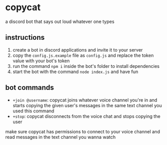 # copycat

a discord bot that says out loud whatever one types

## instructions

1. create a bot in discord applications and invite it to your server
2. copy the `config.js.example` file as `config.js` and replace the token value with your bot's token
3. run the command `npm i` inside the bot's folder to install dependencies
4. start the bot with the command `node index.js` and have fun

## bot commands

- `+join @username`: copycat joins whatever voice channel you're in and starts copying the given user's messages in the same text channel you used this command
- `+stop`: copycat disconnects from the voice chat and stops copying the user

make sure copycat has permissions to connect to your voice channel and read messages in the text channel you wanna watch

